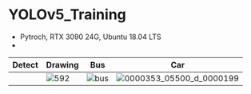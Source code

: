 # YOLOv5_Training
  * Pytroch, RTX 3090 24G, Ubuntu 18.04 LTS
  * 
  
|Detect|Drawing|Bus|Car|
|------|-------|---|---|
||![592](https://user-images.githubusercontent.com/61686244/132508728-966ce28d-5459-456b-b27a-086f0195ac42.png)|![bus](https://user-images.githubusercontent.com/61686244/132508744-9ccaf69a-4e50-406d-9a3c-c85009780c53.jpg)|![0000353_05500_d_0000199](https://user-images.githubusercontent.com/61686244/132508757-900d6942-ad0c-4002-8a4f-4aaa02196153.jpg)|




